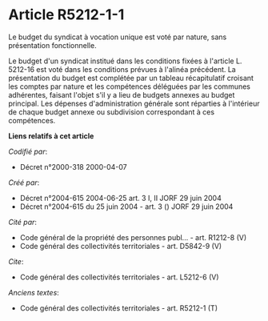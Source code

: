 # Article R5212-1-1

Le budget du syndicat à vocation unique est voté par nature, sans présentation fonctionnelle. 

Le budget d'un syndicat institué dans les conditions fixées à l'article L. 5212-16 est voté dans les conditions prévues à
l'alinéa précédent. La présentation du budget est complétée par un tableau récapitulatif croisant les comptes par nature et
les compétences déléguées par les communes adhérentes, faisant l'objet s'il y a lieu de budgets annexes au budget principal.
Les dépenses d'administration générale sont réparties à l'intérieur de chaque budget annexe ou subdivision correspondant à
ces compétences.

**Liens relatifs à cet article**

_Codifié par_:

  - Décret n°2000-318 2000-04-07

_Créé par_:

  - Décret n°2004-615 2004-06-25 art. 3 I, II JORF 29 juin 2004
  - Décret n°2004-615 du 25 juin 2004 - art. 3 () JORF 29 juin 2004

_Cité par_:

  - Code général de la propriété des personnes publ... - art. R1212-8 (V)
  - Code général des collectivités territoriales - art. D5842-9 (V)

_Cite_:

  - Code général des collectivités territoriales - art. L5212-6 (V)

_Anciens textes_:

  - Code général des collectivités territoriales - art. R5212-1 (T)
